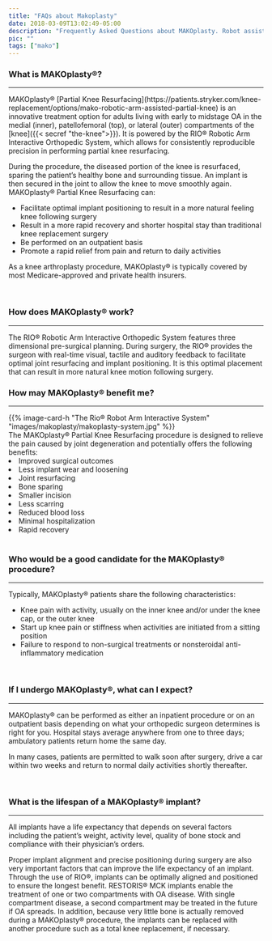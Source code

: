 ```yaml
---
title: "FAQs about Makoplasty"
date: 2018-03-09T13:02:49-05:00
description: "Frequently Asked Questions about MAKOplasty. Robot assistance allows for easier recovery in patients that require knee replacement due to osteoarthritis. "
pic: ""
tags: ["mako"]
---
```


### What is MAKOplasty&reg;?
<hr>
MAKOplasty&reg; [Partial Knee Resurfacing](https://patients.stryker.com/knee-replacement/options/mako-robotic-arm-assisted-partial-knee) is an innovative treatment option for adults living with early to midstage OA in the medial (inner), patellofemoral (top), or lateral (outer) compartments of the [knee]({{< secref "the-knee">}}). It is powered by the RIO&reg; Robotic Arm Interactive Orthopedic System, which allows for consistently reproducible precision in performing partial knee resurfacing.

During the procedure, the diseased portion of the knee is resurfaced, sparing the patient’s healthy bone and surrounding tissue. An implant is then secured in the joint to allow the knee to move smoothly again. MAKOplasty&reg; Partial Knee Resurfacing can:

* Facilitate optimal implant positioning to result in a more natural feeling knee following surgery
* Result in a more rapid recovery and shorter hospital stay than traditional knee replacement surgery
* Be performed on an outpatient basis
* Promote a rapid relief from pain and return to daily activities

As a knee arthroplasty procedure, MAKOplasty&reg; is typically covered by most Medicare-approved and private health insurers.

<br>

### How does MAKOplasty&reg; work?
<hr>
The RIO&reg; Robotic Arm Interactive Orthopedic System features three dimensional pre-surgical planning. During surgery, the RIO&reg; provides the surgeon with real-time visual, tactile and auditory feedback to facilitate optimal joint resurfacing and implant positioning. It is this optimal placement that can result in more natural knee motion following surgery.

<br>

### How may MAKOplasty&reg; benefit me?
<hr>
<div class="row">
<div class="col-sm-4 no-gutters">
         {{% image-card-h "The Rio® Robot Arm Interactive System" "images/makoplasty/makoplasty-system.jpg" %}}
    </div>
    <div class="col-sm-8">
        The MAKOplasty&reg; Partial Knee Resurfacing procedure is designed to relieve the pain caused by joint degeneration and potentially offers the following benefits:
        <li> Improved surgical outcomes </li>
        <li> Less implant wear and loosening </li>
        <li> Joint resurfacing </li>
        <li>Bone sparing </li>
        <li>Smaller incision </li>
        <li>Less scarring </li>
        <li>Reduced blood loss </li>
        <li>Minimal hospitalization </li>
        <li>Rapid recovery </li>
   </div>
  </div>

<br>

### Who would be a good candidate for the MAKOplasty&reg; procedure?
<hr>
Typically, MAKOplasty&reg; patients share the following characteristics:

* Knee pain with activity, usually on the inner knee and/or under the knee cap, or the outer knee
* Start up knee pain or stiffness when activities are initiated from a sitting position
* Failure to respond to non-surgical treatments or nonsteroidal anti-inflammatory medication

<br>

### If I undergo MAKOplasty&reg;, what can I expect?
<hr>
MAKOplasty&reg; can be performed as either an inpatient procedure or on an outpatient basis depending on what your orthopedic surgeon determines is right for you. Hospital stays average anywhere from one to three days; ambulatory patients return home the same day.

In many cases, patients are permitted to walk soon after surgery, drive a car within two weeks and return to normal daily activities shortly thereafter.

<br>

### What is the lifespan of a MAKOplasty&reg; implant?
<hr>
All implants have a life expectancy that depends on several factors including the patient’s weight, activity level, quality of bone stock and compliance with their physician’s orders.

Proper implant alignment and precise positioning during surgery are also very important factors that can improve the life expectancy of an implant. Through the use of RIO&reg;, implants can be optimally aligned and positioned to ensure the longest benefit. RESTORIS&reg; MCK implants enable the treatment of one or two compartments with OA disease. With single compartment disease, a second compartment may be treated in the future if OA spreads. In addition, because very little bone is actually removed during a MAKOplasty&reg; procedure, the implants can be replaced with another procedure such as a total knee replacement, if necessary.
